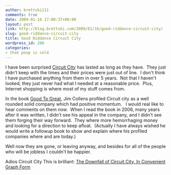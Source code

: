 ```yaml
---
author: brettski111
comments: true
date: 2009-01-16 17:00:37+00:00
layout: post
link: http://blog.brettski.com/2009/01/16/good-riddance-circuit-city/
slug: good-riddance-circuit-city
title: Good Riddance Circuit City
wordpress_id: 266
categories:
- that poop is cold
---
```


I have been surprised [Circuit City](http://www.circuitcity.com/) has lasted as long as they have.  They just didn't keep with the times and their prices were just out of line.  I don't think I have purchased anything from them in over 5 years.  Not that I haven't looked, they just never had what I needed at a reasonable price.  Plus, Internet shopping is where most of my stuff comes from.

In the book [Good To Great](http://www.amazon.com/gp/product/0066620996?ie=UTF8&tag=bretcook-20&linkCode=as2&camp=1789&creative=390957&creativeASIN=0066620996), Jim Collens profiled Circuit city as a well rounded solid company which had positive momentum.   I would real like to hear comments on them now.  When I read the book in 2006, many years after it was written, I didn't see his appeal in the company, and I didn't see them forging their way forward.  They where more hemorrhaging money and looking for a direction to keep afloat.  (Actually I have always wished he would write a followup book to show and explain where his profiled companies where and are today.)

Well now they are gone, or leaving anyway, and besides for all of the people who will be jobless I couldn't be happier.

Adios Circuit City
This is brilliant:
[The Downfall of Circuit City, In Convenient Graph Form](http://gizmodo.com/5133179/the-downfall-of-circuit-city-in-convenient-graph-form)
